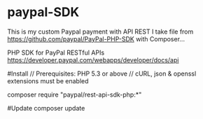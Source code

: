 # paypal-SDK
This is my custom Paypal payment with API REST
I take file from https://github.com/paypal/PayPal-PHP-SDK with Composer...

PHP SDK for PayPal RESTful APIs
https://developer.paypal.com/webapps/developer/docs/api

#Install
// Prerequisites: PHP 5.3 or above
// cURL, json & openssl extensions must be enabled

composer require "paypal/rest-api-sdk-php:*"

#Update
composer update

